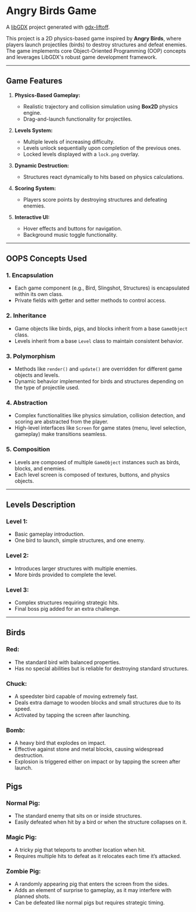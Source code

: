 # Angry Birds Game

A [libGDX](https://libgdx.com/) project generated with [gdx-liftoff](https://github.com/libgdx/gdx-liftoff).

This project is a 2D physics-based game inspired by **Angry Birds**, where players launch projectiles (birds) to destroy structures and defeat enemies. The game implements core Object-Oriented Programming (OOP) concepts and leverages LibGDX's robust game development framework.

---

## Game Features

1. **Physics-Based Gameplay:**
    - Realistic trajectory and collision simulation using **Box2D** physics engine.
    - Drag-and-launch functionality for projectiles.

2. **Levels System:**
    - Multiple levels of increasing difficulty.
    - Levels unlock sequentially upon completion of the previous ones.
    - Locked levels displayed with a `lock.png` overlay.

3. **Dynamic Destruction:**
    - Structures react dynamically to hits based on physics calculations.

4. **Scoring System:**
    - Players score points by destroying structures and defeating enemies.

5. **Interactive UI:**
    - Hover effects and buttons for navigation.
    - Background music toggle functionality.

---

## OOPS Concepts Used

### 1. **Encapsulation**
- Each game component (e.g., Bird, Slingshot, Structures) is encapsulated within its own class.
- Private fields with getter and setter methods to control access.

### 2. **Inheritance**
- Game objects like birds, pigs, and blocks inherit from a base `GameObject` class.
- Levels inherit from a base `Level` class to maintain consistent behavior.

### 3. **Polymorphism**
- Methods like `render()` and `update()` are overridden for different game objects and levels.
- Dynamic behavior implemented for birds and structures depending on the type of projectile used.

### 4. **Abstraction**
- Complex functionalities like physics simulation, collision detection, and scoring are abstracted from the player.
- High-level interfaces like `Screen` for game states (menu, level selection, gameplay) make transitions seamless.

### 5. **Composition**
- Levels are composed of multiple `GameObject` instances such as birds, blocks, and enemies.
- Each level screen is composed of textures, buttons, and physics objects.

---

## Levels Description

### **Level 1:**
- Basic gameplay introduction.
- One bird to launch, simple structures, and one enemy.

### **Level 2:**
- Introduces larger structures with multiple enemies.
- More birds provided to complete the level.

### **Level 3:**
- Complex structures requiring strategic hits.
- Final boss pig added for an extra challenge.

---

## **Birds**
### **Red:**
- The standard bird with balanced properties.
- Has no special abilities but is reliable for destroying standard structures.

### **Chuck:**
- A speedster bird capable of moving extremely fast.
- Deals extra damage to wooden blocks and small structures due to its speed.
- Activated by tapping the screen after launching.
### **Bomb:**
- A heavy bird that explodes on impact.
- Effective against stone and metal blocks, causing widespread destruction.
- Explosion is triggered either on impact or by tapping the screen after launch.
## **Pigs**
### **Normal Pig:**
- The standard enemy that sits on or inside structures.
- Easily defeated when hit by a bird or when the structure collapses on it.
### **Magic Pig:**
- A tricky pig that teleports to another location when hit.
- Requires multiple hits to defeat as it relocates each time it’s attacked.
### **Zombie Pig:**
- A randomly appearing pig that enters the screen from the sides.
- Adds an element of surprise to gameplay, as it may interfere with planned shots.
- Can be defeated like normal pigs but requires strategic timing.



